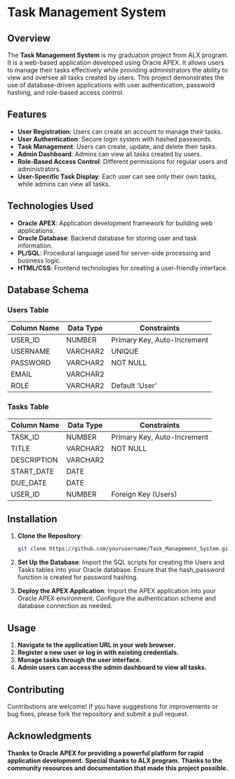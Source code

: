 # Task Management System

## Overview

The **Task Management System** is my graduation project from ALX program. It is a web-based application developed using Oracle APEX. It allows users to manage their tasks effectively while providing administrators the ability to view and oversee all tasks created by users. This project demonstrates the use of database-driven applications with user authentication, password hashing, and role-based access control.

## Features

- **User Registration**: Users can create an account to manage their tasks.
- **User Authentication**: Secure login system with hashed passwords.
- **Task Management**: Users can create, update, and delete their tasks.
- **Admin Dashboard**: Admins can view all tasks created by users.
- **Role-Based Access Control**: Different permissions for regular users and administrators.
- **User-Specific Task Display**: Each user can see only their own tasks, while admins can view all tasks.

## Technologies Used

- **Oracle APEX**: Application development framework for building web applications.
- **Oracle Database**: Backend database for storing user and task information.
- **PL/SQL**: Procedural language used for server-side processing and business logic.
- **HTML/CSS**: Frontend technologies for creating a user-friendly interface.

## Database Schema

### Users Table

| Column Name | Data Type    | Constraints                  |
|-------------|--------------|------------------------------|
| USER_ID     | NUMBER       | Primary Key, Auto-Increment  |
| USERNAME    | VARCHAR2     | UNIQUE                       |
| PASSWORD    | VARCHAR2     | NOT NULL                     |
| EMAIL       | VARCHAR2     |                              |
| ROLE        | VARCHAR2     | Default 'User'               |

### Tasks Table

| Column Name | Data Type    | Constraints                  |
|-------------|--------------|------------------------------|
| TASK_ID     | NUMBER       | Primary Key, Auto-Increment  |
| TITLE       | VARCHAR2     | NOT NULL                     |
| DESCRIPTION | VARCHAR2     |                              |
| START_DATE    | DATE         |                              |
| DUE_DATE    | DATE         |                              |
| USER_ID     | NUMBER       | Foreign Key (Users)         |

## Installation

1. **Clone the Repository**:
   ```bash
   git clone https://github.com/yourusername/Task_Management_System.git
   ```

2. **Set Up the Database**:
Import the SQL scripts for creating the Users and Tasks tables into your Oracle database.
Ensure that the hash_password function is created for password hashing.

3. **Deploy the APEX Application**:
Import the APEX application into your Oracle APEX environment.
Configure the authentication scheme and database connection as needed.

## Usage
1. **Navigate to the application URL in your web browser.**
2. **Register a new user or log in with existing credentials.**
3. **Manage tasks through the user interface.**
4. **Admin users can access the admin dashboard to view all tasks.**

## Contributing
Contributions are welcome! If you have suggestions for improvements or bug fixes, please fork the repository and submit a pull request.

## Acknowledgments
**Thanks to Oracle APEX for providing a powerful platform for rapid application development.**
**Special thanks to ALX program.**
**Thanks to the community resources and documentation that made this project possible.**